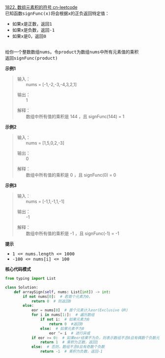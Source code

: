 [1822. 数组元素积的符号 cn-leetcode](https://leetcode.cn/problems/sign-of-the-product-of-an-array/)
<br>已知函数<kbd>signFunc(x)</kbd>将会根据<kbd>x</kbd>的正负返回特定值：
<ul>
<li>如果<kbd>x</kbd>是正数，返回<kbd>1</kbd></li>
<li>如果<kbd>x</kbd>是负数，返回<kbd>-1</kbd></li>
<li>如果<kbd>x</kbd>是0，返回<kbd>0</kbd></li>
</ul>
<br>给你一个整数数组<kbd>nums</kbd>。令<kbd>product</kbd>为数组<kbd>nums</kbd>中所有元素值的乘积
<br>返回<kbd>signFunc(product)</kbd>


**示例1**
>输入：
> <br>&emsp;&emsp;nums = [-1,-2,-3,-4,3,2,1]
> 
>输出：
> <br>&emsp;&emsp;1
> 
>解释：
> <br>&emsp;&emsp;数组中所有值的乘积是 144 ，且 signFunc(144) = 1

**示例2**
>输入：
> <br>&emsp;&emsp;nums = [1,5,0,2,-3]
> 
>输出：
> <br>&emsp;&emsp;0
> 
>解释：
> <br>&emsp;&emsp;数组中所有值的乘积是 0 ，且 signFunc(0) = 0

**示例3**
>输入：
> <br>&emsp;&emsp;nums = [-1,1,-1,1,-1]
> 
>输出：
> <br>&emsp;&emsp;-1
> 
>解释：
> <br>&emsp;&emsp;数组中所有值的乘积是 -1 ，且 signFunc(-1) = -1

**提示**
<ul>
<li><kbd>1 <= nums.length <= 1000</kbd></li>
<li><kbd>-100 <= nums[i] <= 100</kbd></li>
</ul>

**核心代码模式**

```python
from typing import List

class Solution:
    def arraySign(self, nums: List[int]) -> int:
        if not nums[0]:  # 若首个元素为0，
            return 0  # 则返回0
        else:
            eor = nums[0]  # 首个元素计入eor(Exclusive OR)
            for i in nums[1:]:  # 遍历数组
                if not i:  # 如果元素为0
                    return 0  #返回0
                else:  # 如果元素不为0
                    eor ^= i  # 进行异或
            if eor >= 0:  # 如果eor结果不为负，则表示数组不含0且有偶数个负数元素
                return 1  # 乘积为正数，返回1
            else:  # 否则，数组不含0且有奇数个负数
                return -1  # 乘积为负数，返回-1
```
